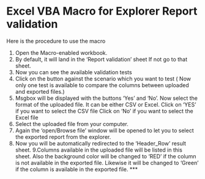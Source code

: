 # Excel VBA Macro for Explorer Report validation


Here is the  procedure to use the macro

1. Open the Macro-enabled workbook.
2. By default, it will land in the ‘Report validation’ sheet If not go to that sheet.
3. Now you can see the available validation tests
4. Click on the button against the scenario which you want to test ( Now only one test is available to compare the columns between uploaded and exported files.)
5. Msgbox will be displayed with the buttons ‘Yes’ and ‘No’. Now select the format of the uploaded file. It can be either CSV or Excel.
   Click on ‘YES’ if you want to select the CSV file
   Click on ‘No’ if you want to select the Excel file
6. Select the uploaded file  from your computer.
7. Again the ‘open/Browse file’ window will be opened to let you to select the exported report from the explorer. 
8. Now you will be automatically redirected to the ‘Header_Row’ result sheet.
9.Columns available in the uploaded file will be listed in this sheet. Also the background color will be changed to ‘RED’ if the column is not available in the exported file. 
Likewise it will be changed to ‘Green’ if the column is available in the exported file.
                                                                                  ***
